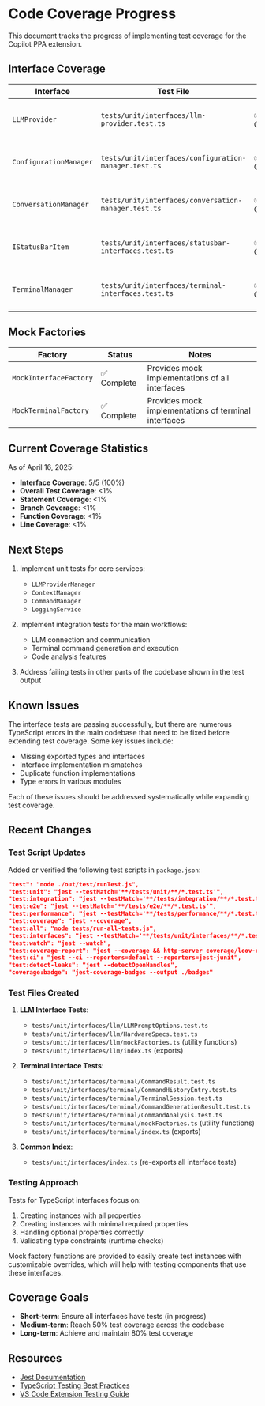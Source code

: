 # Code Coverage Progress

This document tracks the progress of implementing test coverage for the Copilot PPA extension.

## Interface Coverage

| Interface | Test File | Status | Notes |
|-----------|-----------|--------|-------|
| `LLMProvider` | `tests/unit/interfaces/llm-provider.test.ts` | ✅ Complete | Basic interface tests added |
| `ConfigurationManager` | `tests/unit/interfaces/configuration-manager.test.ts` | ✅ Complete | Basic interface tests added |
| `ConversationManager` | `tests/unit/interfaces/conversation-manager.test.ts` | ✅ Complete | Basic interface tests added |
| `IStatusBarItem` | `tests/unit/interfaces/statusbar-interfaces.test.ts` | ✅ Complete | Basic interface tests added |
| `TerminalManager` | `tests/unit/interfaces/terminal-interfaces.test.ts` | ✅ Complete | Basic interface tests added |

## Mock Factories

| Factory | Status | Notes |
|---------|--------|-------|
| `MockInterfaceFactory` | ✅ Complete | Provides mock implementations of all interfaces |
| `MockTerminalFactory` | ✅ Complete | Provides mock implementations of terminal interfaces |

## Current Coverage Statistics

As of April 16, 2025:

- **Interface Coverage**: 5/5 (100%)
- **Overall Test Coverage**: <1%
- **Statement Coverage**: <1%
- **Branch Coverage**: <1%
- **Function Coverage**: <1%
- **Line Coverage**: <1%

## Next Steps

1. Implement unit tests for core services:
   - `LLMProviderManager`
   - `ContextManager`
   - `CommandManager`
   - `LoggingService`

2. Implement integration tests for the main workflows:
   - LLM connection and communication
   - Terminal command generation and execution
   - Code analysis features

3. Address failing tests in other parts of the codebase shown in the test output

## Known Issues

The interface tests are passing successfully, but there are numerous TypeScript errors in the main codebase that need to be fixed before extending test coverage. Some key issues include:

- Missing exported types and interfaces
- Interface implementation mismatches
- Duplicate function implementations
- Type errors in various modules

Each of these issues should be addressed systematically while expanding test coverage.

## Recent Changes

### Test Script Updates

Added or verified the following test scripts in `package.json`:

```json
"test": "node ./out/test/runTest.js",
"test:unit": "jest --testMatch='**/tests/unit/**/*.test.ts'",
"test:integration": "jest --testMatch='**/tests/integration/**/*.test.ts'",
"test:e2e": "jest --testMatch='**/tests/e2e/**/*.test.ts'",
"test:performance": "jest --testMatch='**/tests/performance/**/*.test.ts'",
"test:coverage": "jest --coverage",
"test:all": "node tests/run-all-tests.js",
"test:interfaces": "jest --testMatch='**/tests/unit/interfaces/**/*.test.ts'",
"test:watch": "jest --watch",
"test:coverage-report": "jest --coverage && http-server coverage/lcov-report -o",
"test:ci": "jest --ci --reporters=default --reporters=jest-junit",
"test:detect-leaks": "jest --detectOpenHandles",
"coverage:badge": "jest-coverage-badges --output ./badges"
```

### Test Files Created

1. **LLM Interface Tests**:
   - `tests/unit/interfaces/llm/LLMPromptOptions.test.ts`
   - `tests/unit/interfaces/llm/HardwareSpecs.test.ts`
   - `tests/unit/interfaces/llm/mockFactories.ts` (utility functions)
   - `tests/unit/interfaces/llm/index.ts` (exports)

2. **Terminal Interface Tests**:
   - `tests/unit/interfaces/terminal/CommandResult.test.ts`
   - `tests/unit/interfaces/terminal/CommandHistoryEntry.test.ts`
   - `tests/unit/interfaces/terminal/TerminalSession.test.ts`
   - `tests/unit/interfaces/terminal/CommandGenerationResult.test.ts`
   - `tests/unit/interfaces/terminal/CommandAnalysis.test.ts`
   - `tests/unit/interfaces/terminal/mockFactories.ts` (utility functions)
   - `tests/unit/interfaces/terminal/index.ts` (exports)

3. **Common Index**:
   - `tests/unit/interfaces/index.ts` (re-exports all interface tests)

### Testing Approach

Tests for TypeScript interfaces focus on:
1. Creating instances with all properties
2. Creating instances with minimal required properties
3. Handling optional properties correctly
4. Validating type constraints (runtime checks)

Mock factory functions are provided to easily create test instances with customizable overrides, which will help with testing components that use these interfaces.

## Coverage Goals

- **Short-term**: Ensure all interfaces have tests (in progress)
- **Medium-term**: Reach 50% test coverage across the codebase
- **Long-term**: Achieve and maintain 80% test coverage

## Resources

- [Jest Documentation](https://jestjs.io/docs/getting-started)
- [TypeScript Testing Best Practices](https://github.com/goldbergyoni/javascript-testing-best-practices)
- [VS Code Extension Testing Guide](https://code.visualstudio.com/api/working-with-extensions/testing-extension)